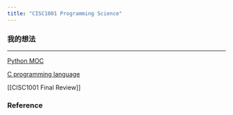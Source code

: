 ```yaml
---
title: "CISC1001 Programming Science"
---
```


### 我的想法



---

[Python MOC](Python%20MOC.md)

[C programming language](C%20programming%20language)

[[CISC1001 Final Review]]

### Reference 

